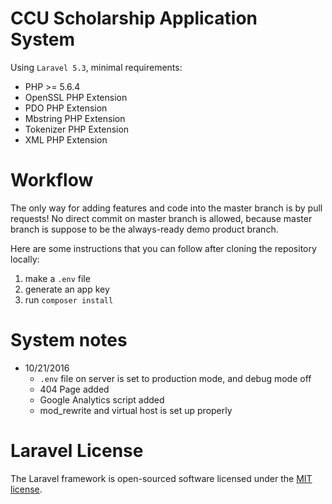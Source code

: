 # CCU Scholarship Application System

Using `Laravel 5.3`, minimal requirements:

* PHP >= 5.6.4
* OpenSSL PHP Extension
* PDO PHP Extension
* Mbstring PHP Extension
* Tokenizer PHP Extension
* XML PHP Extension

# Workflow

The only way for adding features and code into the master branch is by pull requests! No direct commit on master branch is allowed, because master branch is suppose to be the always-ready demo product branch.

Here are some instructions that you can follow after cloning the repository locally:
1. make a `.env` file
2. generate an app key
3. run `composer install`

# System notes

* 10/21/2016
    * `.env` file on server is set to production mode, and debug mode off
    * 404 Page added
    * Google Analytics script added
    * mod_rewrite and virtual host is set up properly

# Laravel License

The Laravel framework is open-sourced software licensed under the [MIT license](http://opensource.org/licenses/MIT).
